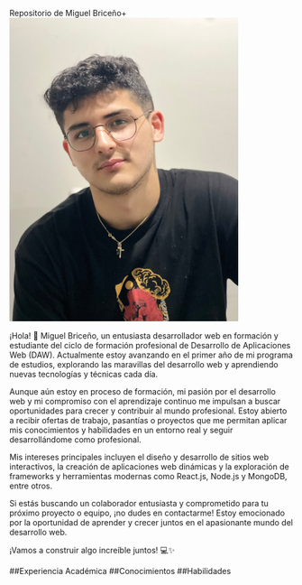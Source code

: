 Repositorio de Miguel Briceño+
![Imagen de Portada](img/yo.png)

¡Hola! 👋 Miguel Briceño, un entusiasta desarrollador web en formación y estudiante del ciclo de formación profesional de Desarrollo de Aplicaciones Web (DAW). Actualmente estoy avanzando en el primer año de mi programa de estudios, explorando las maravillas del desarrollo web y aprendiendo nuevas tecnologías y técnicas cada día.

Aunque aún estoy en proceso de formación, mi pasión por el desarrollo web y mi compromiso con el aprendizaje continuo me impulsan a buscar oportunidades para crecer y contribuir al mundo profesional. Estoy abierto a recibir ofertas de trabajo, pasantías o proyectos que me permitan aplicar mis conocimientos y habilidades en un entorno real y seguir desarrollándome como profesional.

Mis intereses principales incluyen el diseño y desarrollo de sitios web interactivos, la creación de aplicaciones web dinámicas y la exploración de frameworks y herramientas modernas como React.js, Node.js y MongoDB, entre otros.

Si estás buscando un colaborador entusiasta y comprometido para tu próximo proyecto o equipo, ¡no dudes en contactarme! Estoy emocionado por la oportunidad de aprender y crecer juntos en el apasionante mundo del desarrollo web.

¡Vamos a construir algo increíble juntos! 💻✨

##Experiencia Académica
##Conocimientos
##Habilidades
<!--
**bricenocode/bricenocode** is a ✨ _special_ ✨ repository because its `README.md` (this file) appears on your GitHub profile.

Here are some ideas to get you started:

- 🔭 I’m currently working on ...
- 🌱 I’m currently learning ...
- 👯 I’m looking to collaborate on ...
- 🤔 I’m looking for help with ...
- 💬 Ask me about ...
- 📫 How to reach me: ...
- 😄 Pronouns: ...
- ⚡ Fun fact: ...
-->
